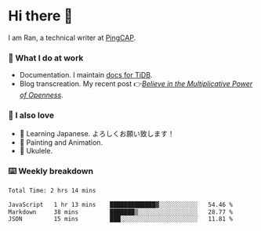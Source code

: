 # Hi there 👋

I am Ran, a technical writer at [PingCAP](https://pingcap.com/).

### 📝 What I do at work

- Documentation. I maintain [docs for TiDB](https://github.com/pingcap/docs).
- Blog transcreation. My recent post 👉[*Believe in the Multiplicative Power of Openness*](https://pingcap.com/blog/believe-in-the-multiplicative-power-of-openness-open-source-community).

### 🤠 I also love

- 💬 Learning Japanese. よろしくお願い致します！
- 🎨 Painting and Animation.
- 🎵 Ukulele.

### ⌨️ Weekly breakdown

<!--START_SECTION:waka-->

```txt
Total Time: 2 hrs 14 mins

JavaScript   1 hr 13 mins    █████████████▓░░░░░░░░░░░   54.46 %
Markdown     38 mins         ███████▒░░░░░░░░░░░░░░░░░   28.77 %
JSON         15 mins         ███░░░░░░░░░░░░░░░░░░░░░░   11.81 %
```

<!--END_SECTION:waka-->
